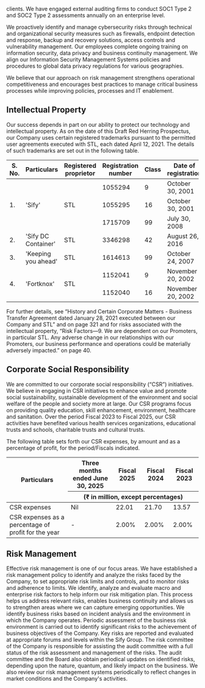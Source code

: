 clients. We have engaged external auditing firms to conduct SOC1 Type 2 and SOC2 Type 2 assessments annually on an enterprise level.

We proactively identify and manage cybersecurity risks through technical and organizational security measures such as firewalls, endpoint detection and response, backup and recovery solutions, access controls and vulnerability management. Our employees complete ongoing training on information security, data privacy and business continuity management. We align our Information Security Management Systems policies and procedures to global data privacy regulations for various geographies.

We believe that our approach on risk management strengthens operational competitiveness and encourages best practices to manage critical business processes while improving policies, processes and IT enablement.

## Intellectual Property

Our success depends in part on our ability to protect our technology and intellectual property. As on the date of this Draft Red Herring Prospectus, our Company uses certain registered trademarks pursuant to the permitted user agreements executed with STL, each dated April 12, 2021. The details of such trademarks are set out in the following table.

<table><thead><tr><th>S. No.</th><th>Particulars</th><th>Registered proprietor</th><th>Registration number</th><th>Class</th><th>Date of registration</th><th>Date of expiry</th></tr></thead><tbody><tr><td rowspan="3">1.</td><td rowspan="3">'Sify'</td><td rowspan="3">STL</td><td>1055294</td><td>9</td><td>October 30, 2001</td><td>October 30, 2031</td></tr><tr><td>1055295</td><td>16</td><td>October 30, 2001</td><td>October 30, 2031</td></tr><tr><td>1715709</td><td>99</td><td>July 30, 2008</td><td>July 30, 2028</td></tr><tr><td>2.</td><td>'Sify DC Container'</td><td>STL</td><td>3346298</td><td>42</td><td>August 26, 2016</td><td>August 26, 2026</td></tr><tr><td>3.</td><td>'Keeping you ahead'</td><td>STL</td><td>1614613</td><td>99</td><td>October 24, 2007</td><td>October 24, 2027</td></tr><tr><td rowspan="2">4.</td><td rowspan="2">'Fortknox'</td><td rowspan="2">STL</td><td>1152041</td><td>9</td><td>November 20, 2002</td><td>November 20, 2032</td></tr><tr><td>1152040</td><td>16</td><td>November 20, 2002</td><td>November 20, 2032</td></tr></tbody></table>

For further details, see “History and Certain Corporate Matters - Business Transfer Agreement dated January 28, 2021 executed between our Company and STL” and on page 321 and for risks associated with the intellectual property, “Risk Factors—9. We are dependent on our Promoters, in particular STL. Any adverse change in our relationships with our Promoters, our business performance and operations could be materially adversely impacted.” on page 40.

## Corporate Social Responsibility

We are committed to our corporate social responsibility (“CSR”) initiatives. We believe in engaging in CSR initiatives to enhance value and promote social sustainability, sustainable development of the environment and social welfare of the people and society more at large. Our CSR programs focus on providing quality education, skill enhancement, environment, healthcare and sanitation. Over the period Fiscal 2023 to Fiscal 2025, our CSR activities have benefited various health services organizations, educational trusts and schools, charitable trusts and cultural trusts.

The following table sets forth our CSR expenses, by amount and as a percentage of profit, for the period/Fiscals indicated.

<table><thead><tr><th rowspan="2">Particulars</th><th>Three months ended June 30, 2025</th><th>Fiscal 2025</th><th>Fiscal 2024</th><th>Fiscal 2023</th></tr><tr><th colspan="4">(₹ in million, except percentages)</th></tr></thead><tbody><tr><td>CSR expenses</td><td>Nil</td><td>22.01</td><td>21.70</td><td>13.57</td></tr><tr><td>CSR expenses as a percentage of profit for the year</td><td>-</td><td>2.00%</td><td>2.00%</td><td>2.00%</td></tr></tbody></table>

## Risk Management

Effective risk management is one of our focus areas. We have established a risk management policy to identify and analyze the risks faced by the Company, to set appropriate risk limits and controls, and to monitor risks and adherence to limits. We identify, analyze and evaluate macro and enterprise risk factors to help inform our risk mitigation plan. This process helps us address relevant risks, enables business continuity and allows us to strengthen areas where we can capture emerging opportunities. We identify business risks based on incident analysis and the environment in which the Company operates. Periodic assessment of the business risk environment is carried out to identify significant risks to the achievement of business objectives of the Company. Key risks are reported and evaluated at appropriate forums and levels within the Sify Group. The risk committee of the Company is responsible for assisting the audit committee with a full status of the risk assessment and management of the risks. The audit committee and the Board also obtain periodical updates on identified risks, depending upon the nature, quantum, and likely impact on the business. We also review our risk management systems periodically to reflect changes in market conditions and the Company's activities.